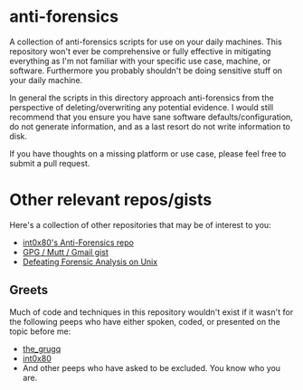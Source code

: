 # anti-forensics
A collection of anti-forensics scripts for use on your daily machines. This
repository won't ever be comprehensive or fully effective in mitigating
everything as I'm not familiar with your specific use case, machine, or
software. Furthermore you probably shouldn't be doing sensitive stuff on your
daily machine.

In general the scripts in this directory approach anti-forensics from the
perspective of deleting/overwriting any potential evidence. I would still
recommend that you ensure you have sane software defaults/configuration, do not
generate information, and as a last resort do not write information to disk.

If you have thoughts on a missing platform or use case, please feel free to
submit a pull request.

# Other relevant repos/gists
Here's a collection of other repositories that may be of interest to you:
* [int0x80's Anti-Forensics repo](https://github.com/int0x80/anti-forensics)
* [GPG / Mutt / Gmail gist](https://gist.github.com/bnagy/8914f712f689cc01c267)
* [Defeating Forensic Analysis on
  Unix](https://grugq.github.io/docs/phrack-59-06.txt)

## Greets
Much of code and techniques in this repository wouldn't exist if it wasn't for
the following peeps who have either spoken, coded, or presented on the topic
before me:

* [the_grugq](https://twitter.com/thegrugq)
* [int0x80](https://github.com/int0x80/anti-forensics)
* And other peeps who have asked to be excluded. You know who you are.
